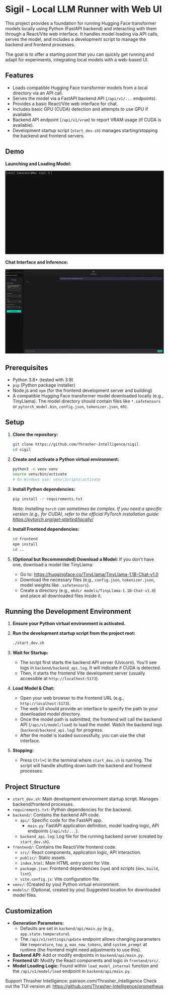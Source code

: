 # Sigil - Local LLM Runner with Web UI

This project provides a foundation for running Hugging Face transformer models locally using Python (FastAPI backend) and interacting with them through a React/Vite web interface. It handles model loading via API calls, serves the model, and includes a development script to manage the backend and frontend processes.

The goal is to offer a starting point that you can quickly get running and adapt for experiments, integrating local models with a web-based UI.

## Features

*   Loads compatible Hugging Face transformer models from a local directory via an API call.
*   Serves the model via a FastAPI backend API (`/api/v1/...` endpoints).
*   Provides a basic React/Vite web interface for chat.
*   Includes basic GPU (CUDA) detection and attempts to use GPU if available.
*   Backend API endpoint (`/api/v1/vram`) to report VRAM usage (if CUDA is available).
*   Development startup script (`start_dev.sh`) manages starting/stopping the backend and frontend servers.

## Demo

**Launching and Loading Model:**

![Application Launch and Model Loading](assets/demo.gif)

**Chat Interface and Inference:**

![Chat Interface Inference Example](assets/inference.gif)

## Prerequisites

*   Python 3.8+ (tested with 3.9)
*   `pip` (Python package installer)
*   Node.js and `npm` (for the frontend development server and building)
*   A compatible Hugging Face transformer model downloaded locally (e.g., TinyLlama). The model directory should contain files like `*.safetensors` or `pytorch_model.bin`, `config.json`, `tokenizer.json`, etc.

## Setup

1.  **Clone the repository:**
    ```bash
    git clone https://github.com/Thrasher-Intelligence/sigil
    cd sigil
    ```

2.  **Create and activate a Python virtual environment:**
    ```bash
    python3 -m venv venv
    source venv/bin/activate
    # On Windows use: venv\Scripts\activate
    ```

3.  **Install Python dependencies:**
    ```bash
    pip install -r requirements.txt
    ```
    *Note: Installing `torch` can sometimes be complex. If you need a specific version (e.g., for CUDA), refer to the official PyTorch installation guide: <https://pytorch.org/get-started/locally/>*

4.  **Install Frontend dependencies:**
    ```bash
    cd frontend
    npm install
    cd ..
    ```

5.  **(Optional but Recommended) Download a Model:**
    If you don't have one, download a model like TinyLlama:
    *   Go to: <https://huggingface.co/TinyLlama/TinyLlama-1.1B-Chat-v1.0>
    *   Download the necessary files (e.g., `config.json`, `tokenizer.json`, model weights like `.safetensors`).
    *   Create a directory (e.g., `mkdir models/TinyLlama-1.1B-Chat-v1.0`) and place all downloaded files inside it.

## Running the Development Environment

1.  **Ensure your Python virtual environment is activated.**

2.  **Run the development startup script from the project root:**
    ```bash
    ./start_dev.sh
    ```

3.  **Wait for Startup:**
    *   The script first starts the backend API server (Uvicorn). You'll see logs in `backend/backend_api.log`. It will indicate if CUDA is detected.
    *   Then, it starts the frontend Vite development server (usually accessible at `http://localhost:5173`).

4.  **Load Model & Chat:**
    *   Open your web browser to the frontend URL (e.g., `http://localhost:5173`).
    *   The web UI should provide an interface to specify the path to your downloaded model directory.
    *   Once the model path is submitted, the frontend will call the backend API (`/api/v1/model/load`) to load the model. Watch the backend logs (`backend/backend_api.log`) for progress.
    *   After the model is loaded successfully, you can use the chat interface.

5.  **Stopping:**
    *   Press `Ctrl+C` in the terminal where `start_dev.sh` is running. The script will handle shutting down both the backend and frontend processes.

## Project Structure

*   `start_dev.sh`: Main development environment startup script. Manages backend/frontend processes.
*   `requirements.txt`: Python dependencies for the backend.
*   `backend/`: Contains the backend API code.
    *   `api/`: Specific code for the FastAPI app.
        *   `main.py`: FastAPI application definition, model loading logic, API endpoints (`/api/v1/...`).
    *   `backend_api.log`: Log file for the running backend server (created by `start_dev.sh`).
*   `frontend/`: Contains the React/Vite frontend code.
    *   `src/`: React components, application logic, API interaction.
    *   `public/`: Static assets.
    *   `index.html`: Main HTML entry point for Vite.
    *   `package.json`: Frontend dependencies (`npm`) and scripts (`dev`, `build`, `lint`).
    *   `vite.config.js`: Vite configuration file.
*   `venv/`: (Created by you) Python virtual environment.
*   `models/`: (Optional, created by you) Suggested location for downloaded model files.

## Customization

*   **Generation Parameters:**
    *   Defaults are set in `backend/api/main.py` (e.g., `app.state.temperature`).
    *   The `/api/v1/settings/update` endpoint allows changing parameters like `temperature`, `top_p`, `max_new_tokens`, and `system_prompt` at runtime (the frontend might need adjustments to use this).
*   **Backend API:** Add or modify endpoints in `backend/api/main.py`.
*   **Frontend UI:** Modify the React components and logic in `frontend/src/`.
*   **Model Loading Logic:** Found within `load_model_internal` function and the `/api/v1/model/load` endpoint in `backend/api/main.py`.

Support Thrasher Intelligence: patreon.com/Thrasher_Intelligence
Check out the TUI version at: https://github.com/Thrasher-Intelligence/prometheus
